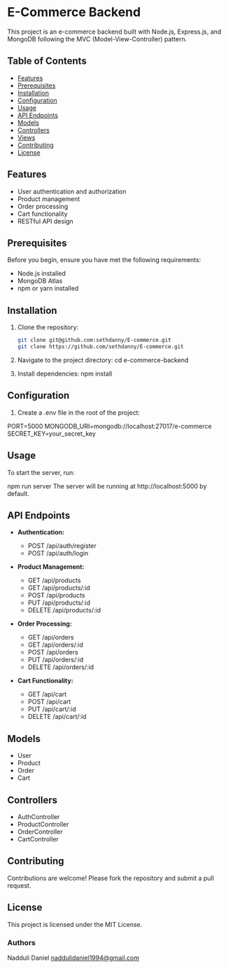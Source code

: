 # E-Commerce Backend

This project is an e-commerce backend built with Node.js, Express.js, and MongoDB following the MVC (Model-View-Controller) pattern.

## Table of Contents

- [Features](#features)
- [Prerequisites](#prerequisites)
- [Installation](#installation)
- [Configuration](#configuration)
- [Usage](#usage)
- [API Endpoints](#api-endpoints)
- [Models](#models)
- [Controllers](#controllers)
- [Views](#views)
- [Contributing](#contributing)
- [License](#license)

## Features

- User authentication and authorization
- Product management
- Order processing
- Cart functionality
- RESTful API design

## Prerequisites

Before you begin, ensure you have met the following requirements:

- Node.js installed
- MongoDB Atlas
- npm or yarn installed

## Installation

1. Clone the repository:

   ```bash
   git clone git@github.com:sethdanny/E-commerce.git
   git clone https://github.com/sethdanny/E-commerce.git

2. Navigate to the project directory:
cd e-commerce-backend

3. Install dependencies:
npm install

## Configuration
1. Create a .env file in the root of the project:

PORT=5000
MONGODB_URI=mongodb://localhost:27017/e-commerce
SECRET_KEY=your_secret_key

## Usage
<p>To start the server, run:</p>
npm run server
The server will be running at http://localhost:5000 by default.

## API Endpoints
- **Authentication:**
  - POST /api/auth/register
  - POST /api/auth/login

- **Product Management:**
  - GET /api/products
  - GET /api/products/:id
  - POST /api/products
  - PUT /api/products/:id
  - DELETE /api/products/:id

- **Order Processing:**
  - GET /api/orders
  - GET /api/orders/:id
  - POST /api/orders
  - PUT /api/orders/:id
  - DELETE /api/orders/:id

- **Cart Functionality:**
  - GET /api/cart
  - POST /api/cart
  - PUT /api/cart/:id
  - DELETE /api/cart/:id

## Models
- User
- Product
- Order
- Cart

## Controllers
- AuthController
- ProductController
- OrderController
- CartController

## Contributing
Contributions are welcome! Please fork the repository and submit a pull request.

## License
This project is licensed under the MIT License.

### Authors
Nadduli Daniel <naddulidaniel1994@gmail.com>
